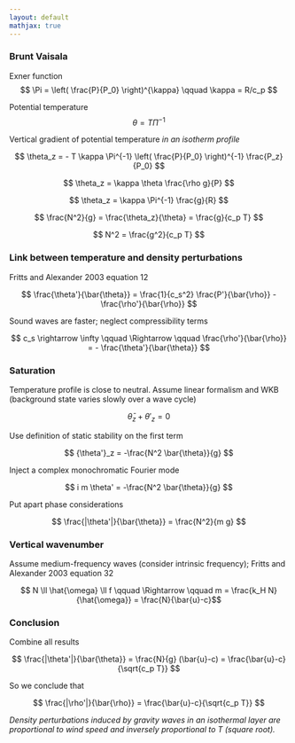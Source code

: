 ```yaml
---
layout: default
mathjax: true
---
```


### Brunt Vaisala

Exner function 
$$ \Pi  = \left( \frac{P}{P_0} \right)^{\kappa} \qquad \kappa = R/c_p $$

Potential temperature 
$$ \theta = T \Pi^{-1} $$

Vertical gradient of potential temperature *in an isotherm profile*

$$ \theta_z = - T \kappa \Pi^{-1}  \left( \frac{P}{P_0} \right)^{-1} \frac{P_z}{P_0} $$

$$ \theta_z = \kappa \theta \frac{\rho g}{P} $$

$$ \theta_z = \kappa \Pi^{-1} \frac{g}{R} $$

$$ \frac{N^2}{g} = \frac{\theta_z}{\theta} = \frac{g}{c_p T} $$

$$ N^2 = \frac{g^2}{c_p T} $$

### Link between temperature and density perturbations

Fritts and Alexander 2003 equation 12

$$ \frac{\theta'}{\bar{\theta}} = \frac{1}{c_s^2} \frac{P'}{\bar{\rho}} - \frac{\rho'}{\bar{\rho}} $$

Sound waves are faster; neglect compressibility terms

$$ c_s \rightarrow \infty \qquad \Rightarrow \qquad \frac{\rho'}{\bar{\rho}} = - \frac{\theta'}{\bar{\theta}} $$

### Saturation

Temperature profile is close to neutral. Assume linear formalism and WKB (background state varies slowly over a wave cycle)

$$ \bar{\theta}_z + {\theta'}_z = 0$$ 

Use definition of static stability on the first term

$$ {\theta'}_z = -\frac{N^2 \bar{\theta}}{g} $$

Inject a complex monochromatic Fourier mode

$$ i m \theta' = -\frac{N^2 \bar{\theta}}{g} $$ 

Put apart phase considerations

$$ \frac{|\theta'|}{\bar{\theta}} = \frac{N^2}{m g} $$ 

### Vertical wavenumber

Assume medium-frequency waves (consider intrinsic frequency); Fritts and Alexander 2003 equation 32

$$ N \ll \hat{\omega} \ll f \qquad \Rightarrow \qquad m = \frac{k_H N}{\hat{\omega}} = \frac{N}{\bar{u}-c}$$

### Conclusion

Combine all results

$$ \frac{|\theta'|}{\bar{\theta}} = \frac{N}{g} (\bar{u}-c) = \frac{\bar{u}-c}{\sqrt{c_p T}} $$

So we conclude that

$$ \frac{|\rho'|}{\bar{\rho}} = \frac{\bar{u}-c}{\sqrt{c_p T}} $$

*Density perturbations induced by gravity waves in an isothermal layer are proportional to wind speed and inversely proportional to T (square root).*

